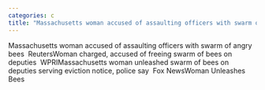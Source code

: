 ```yaml
---
categories: c
title: "Massachusetts woman accused of assaulting officers with swarm of angry bees  Reuters"
---
```

Massachusetts woman accused of assaulting officers with swarm of angry bees&nbsp;&nbsp;ReutersWoman charged, accused of freeing swarm of bees on deputies&nbsp;&nbsp;WPRIMassachusetts woman unleashed swarm of bees on deputies serving eviction notice, police say&nbsp;&nbsp;Fox NewsWoman Unleashes Bees